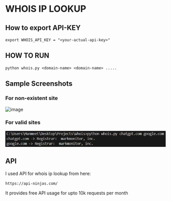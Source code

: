 # WHOIS IP LOOKUP

## How to export API-KEY

```
export WHOIS_API_KEY = "<your-actual-api-key>"
```

## HOW TO RUN

```
python whois.py <domain-name> <domain-name> .....
```

## Sample Screenshots

### For non-existent site

<img width="725" height="73" alt="image" src="https://github.com/user-attachments/assets/9cd58c35-a5c0-4bac-a7a9-79941e96fbc4" />

### For valid sites

![alt text](image-1.png)

## API

I used API for whois ip lookup from here:

```
https://api-ninjas.com/
```

It provides free API usage for upto 10k requests per month

